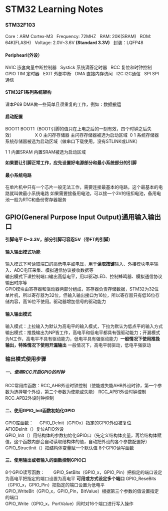 # STM32 Learning Notes    
### STM32F103               
Core：ARM Cortex-M3   
Frequency: 72MHZ  
RAM: 20K(SRAM)   
ROM: 64K(FLASH)   
Voltage: 2.0V~3.6V **(Standard 3.3V)**   
封装：LQFP48   
#### Periphearl(外设） 
NVIC 嵌套向量中断控制器   
Systick 系统滴答定时器   
RCC 复位和时钟控制   
GPIO TIM 定时器   
EXIT 外部中断   
DMA 直接内存访问   
I2C I2C通信   
SPI SPI通信   
#### STM32F1系列系统架构 
课本P69 DMA做一些简单且须重复的工作，例如：数据搬运   
#### 启动配置 
BOOT1 BOOT1   (BOOT引脚的值只在上电之后的一刻有效，四个时钟之后失效）                
X     0        主闪存存储器     主闪存存储器被选为启动区域 
0     1        系统存储器        系统存储器被选为启动区域（做串口下载使用，没有STLINK或LINK）    

1     1        内置SRAM         内置SRAM被选为启动区域 

**如果要让引脚正常工作，应先设置好电源部分和最小系统部分的引脚** 
#### 最小系统电路
在单片机中只有一个芯片一般无法工作，需要连接最基本的电路，这个最基本的电路就叫做最小系统电路
如果需要接备用电池，可以接一个3V的纽扣电池，备用电池一般为RTC和备份寄存器服务

## GPIO(General Purpose Input Output)通用输入输出口  
**引脚电平 0~3.3V，部分引脚可容忍5V（带FT的引脚）**        
#### 输入输出模式功能
输入模式下可读取端口的高低电平或电压，用于**读取按键**输入、外接模块电平输入、ADC电压采集、模拟通信协议接收数据等  
输出模式下课控制端口输出高低电平，用以驱动LED、控制蜂鸣器、模拟通信协议输出时序等  
GPIO模块由寄存器和驱动器两部分组成，寄存器负责存储数据，STM32为32位单片机，所以寄存器为32位，但输入输出接口为16位，所以寄存器只有低16位存储内容，高16位不使用。驱动器增加信号的驱动能力  
#### 输入输出模式  
输入模式：上拉输入为默认为高电平的输入模式，下拉为默认为低点平的输入方式  
输出模式：推挽输出为NP皆工作，高电平和低电平都具有强驱动能力；开漏模式为N工作，高电平不具有驱动能力，低电平具有强驱动能力  **一般情况下使用推挽输出，特殊情况下使用开漏输出**
一般情况下，高电平弱驱动，低电平强驱动      
### 输出模式使用步骤      
##### 一、使用RCC开启GPIO的时钟    
RCC常用库函数：RCC_AHB外设时钟控制（使能或失能AHB外设时钟，第一个参数为选择哪个外设，第二个参数为使能或失能）
              RCC_APB1外设时钟控制
              RCC_APB2外设时钟控制        
#### 二、使用GPIO_Init函数初始化GPIO     
GPIO库函数：    
           GPIO_DeInit（GPIOx）指定的GPIO外设被复位  
           AFIODeInit（）复位AFIO外设  
           GPIO_Init（）用结构体的参数初始化GPIO口（先定义结构体变量，再给结构体赋值，这个函数内部会自动读取结构体的值，自动把外设的各个参数配置好）      
           GPIO_StructInit（）把结构体变量赋一个默认值
           8个GPIO读写函数
#### 三、使用输出或者输入的函数控制GPIO口     
8个GPIO读写函数：      
             GPIO_SetBits（GPIO_x，GPIO_Pin）把指定的端口设定为高电平把指定的端口设置为高电平 **可用或方式设定多个端口**
             GPIO_ReseBits（GPIO_x，GPIO_Pin）把指定的端口设置为低电平  
             GPIO_WriteBit（GPIO_x，GPIO_Pin，BitValue）根据第三个参数的值设置指定的端口  
             GPIO_Write（GPIO_x，PortValue）同时对16个端口进行写入操作  
             
                 








